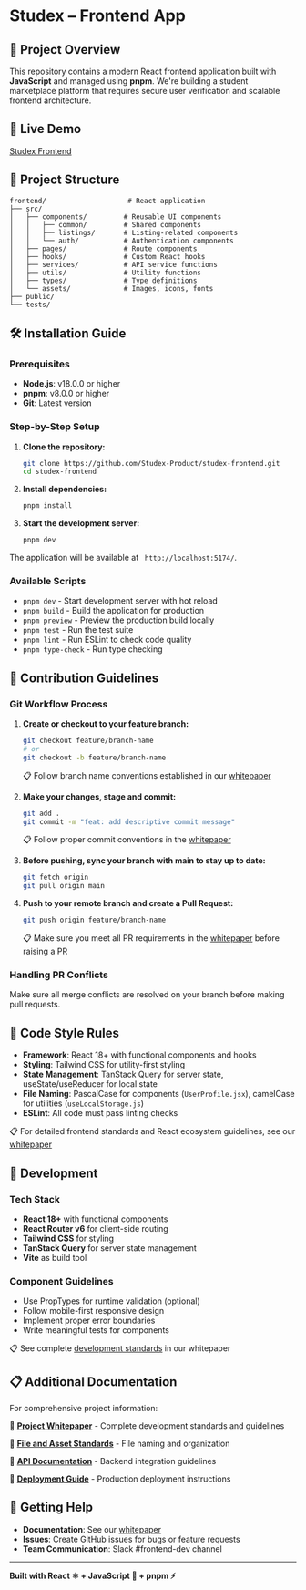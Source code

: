 # Studex – Frontend App

## 📁 Project Overview

This repository contains a modern React frontend application built with **JavaScript** and managed using **pnpm**. We're building a student marketplace platform that requires secure user verification and scalable frontend architecture.

## 🚀 Live Demo

[Studex Frontend]()

## 📂 Project Structure

```
frontend/                    # React application
├── src/
│   ├── components/         # Reusable UI components
│   │   ├── common/         # Shared components
│   │   ├── listings/       # Listing-related components
│   │   └── auth/           # Authentication components
│   ├── pages/              # Route components
│   ├── hooks/              # Custom React hooks
│   ├── services/           # API service functions
│   ├── utils/              # Utility functions
│   ├── types/              # Type definitions
│   └── assets/             # Images, icons, fonts
├── public/
└── tests/

```

## 🛠️ Installation Guide

### Prerequisites

- **Node.js**: v18.0.0 or higher
- **pnpm**: v8.0.0 or higher
- **Git**: Latest version

### Step-by-Step Setup

1. **Clone the repository:**
    
    ```bash
    git clone https://github.com/Studex-Product/studex-frontend.git
    cd studex-frontend
    
    ```
    
2. **Install dependencies:**
    
    ```bash
    pnpm install
    
    ```
    
3. **Start the development server:**
    
    ```bash
    pnpm dev
    
    ```
    

The application will be available at ` http://localhost:5174/`.

### Available Scripts

- `pnpm dev` - Start development server with hot reload
- `pnpm build` - Build the application for production
- `pnpm preview` - Preview the production build locally
- `pnpm test` - Run the test suite
- `pnpm lint` - Run ESLint to check code quality
- `pnpm type-check` - Run type checking

## 🧾 Contribution Guidelines

### Git Workflow Process

1. **Create or checkout to your feature branch:**
    
    ```bash
    git checkout feature/branch-name
    # or
    git checkout -b feature/branch-name
    
    ```
    
    📋 Follow branch name conventions established in our [whitepaper](https://gist.github.com/use-studex/17b843931d90095ccb0a2cdb03c779de#branching-strategy)
    
2. **Make your changes, stage and commit:**
    
    ```bash
    git add .
    git commit -m "feat: add descriptive commit message"
    
    ```
    
    📋 Follow proper commit conventions in the [whitepaper]()
    
3. **Before pushing, sync your branch with main to stay up to date:**
    
    ```bash
    git fetch origin
    git pull origin main
    
    ```
    
4. **Push to your remote branch and create a Pull Request:**
    
    ```bash
    git push origin feature/branch-name
    
    ```
    
    📋 Make sure you meet all PR requirements in the [whitepaper]() before raising a PR
    

### Handling PR Conflicts

Make sure all merge conflicts are resolved on your branch before making pull requests.

## 🧹 Code Style Rules

- **Framework**: React 18+ with functional components and hooks
- **Styling**: Tailwind CSS for utility-first styling
- **State Management**: TanStack Query for server state, useState/useReducer for local state
- **File Naming**: PascalCase for components (`UserProfile.jsx`), camelCase for utilities (`useLocalStorage.js`)
- **ESLint**: All code must pass linting checks

📋 For detailed frontend standards and React ecosystem guidelines, see our [whitepaper]()

## 🔧 Development

### Tech Stack

- **React 18+** with functional components
- **React Router v6** for client-side routing
- **Tailwind CSS** for styling
- **TanStack Query** for server state management
- **Vite** as build tool

### Component Guidelines

- Use PropTypes for runtime validation (optional)
- Follow mobile-first responsive design
- Implement proper error boundaries
- Write meaningful tests for components

📋 See complete [development standards]() in our whitepaper

## 📋 Additional Documentation

For comprehensive project information:

📄 [**Project Whitepaper**]() - Complete development standards and guidelines

📄 [**File and Asset Standards**]() - File naming and organization

📄 [**API Documentation**]() - Backend integration guidelines

📄 [**Deployment Guide**]() - Production deployment instructions

## 🤝 Getting Help

- **Documentation**: See our [whitepaper]()
- **Issues**: Create GitHub issues for bugs or feature requests
- **Team Communication**: Slack #frontend-dev channel

---

**Built with React ⚛️ + JavaScript 📘 + pnpm ⚡**
